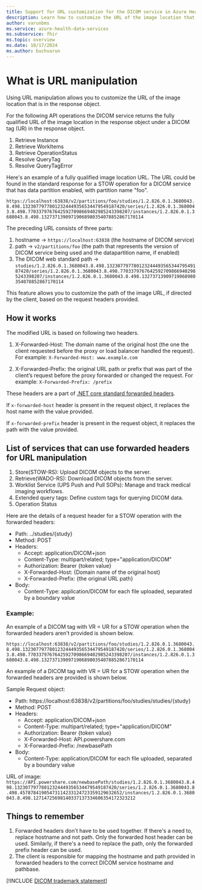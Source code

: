 ```yaml
---
title: Support for URL customization for the DICOM service in Azure Health Data Services
description: Learn how to customize the URL of the image location that is in response object.
author: varunbms
ms.service: azure-health-data-services
ms.subservice: fhir
ms.topic: overview
ms.date: 10/17/2024
ms.author: buchvarun
---
```


# What is URL manipulation
Using URL manipulation allows you to customize the URL of the image location that is in the response object.

For the following API operations the DICOM service returns the fully qualified URL of the image location in the response object under a DICOM tag (UR) in the response object.
1. Retrieve Instance 
2. Retrieve WorkItems
3. Retrieve OperationStatus
4. Resolve QueryTag
5. Resolve QueryTagError

Here's an example of a fully qualified image location URL. The URL could be found in the standard response for a STOW operation for a DICOM service that has data partition enabled, with partition name "foo".

`https://localhost:63838/v2/partitions/foo/studies/1.2.826.0.1.3680043.8.498.13230779778012324449356534479549187420/series/1.2.826.0.1.3680043.8.498.77033797676425927098669402985243398207/instances/1.2.826.0.1.3680043.8.498.13273713909719068980354078852867170114`

 The preceding URL consists of three parts:
 1. hostname -> `https://localhost:63838` (the hostname of DICOM service)
 2. path -> `v2/partitions/foo` (the path that represents the version of DICOM service being used and the datapartition name, if enabled)
 3. The DICOM web standard path -> `studies/1.2.826.0.1.3680043.8.498.13230779778012324449356534479549187420/series/1.2.826.0.1.3680043.8.498.77033797676425927098669402985243398207/instances/1.2.826.0.1.3680043.8.498.13273713909719068980354078852867170114`

 This feature allows you to customize the path of the image URL, if directed by the client, based on the request headers provided.

## How it works
The modified URL is based on following two headers.
1. X-Forwarded-Host: The domain name of the original host (the one the client requested before the proxy or load balancer handled the request). For example: `X-Forwarded-Host: www.example.com`

2. X-Forwarded-Prefix:  the original URL path or prefix that was part of the client’s request before the proxy forwarded or changed the request. For example: `X-Forwarded-Prefix: /prefix`

These headers are a part of [.NET core standard forwarded headers](https://learn.microsoft.com/aspnet/core/host-and-deploy/proxy-load-balancer). 

If `x-forwarded-host` header is present in the request object, it replaces the host name with the value provided.

If `x-forwarded-prefix` header is present in the request object, it replaces the path with the value provided.

## List of services that can use forwarded headers for URL manipulation

 1. Store(STOW-RS): Upload DICOM objects to the server.
 2. Retrieve(WADO-RS): Download DICOM objects from the server.
 3. Worklist Service (UPS Push and Pull SOPs): Manage and track medical imaging workflows.
 4. Extended query tags: Define custom tags for querying DICOM data.
 3. Operation Status

Here are the details of a request header for a STOW operation with the forwarded headers:
* Path: ../studies/{study}
* Method: POST
* Headers:
    * Accept: application/DICOM+json
    * Content-Type: multipart/related; type="application/DICOM"
    * Authorization: Bearer {token value}
    * X-Forwarded-Host: {Domain name of the original host}
    * X-Forwarded-Prefix: {the original URL path}
* Body:
    * Content-Type: application/DICOM for each file uploaded, separated by a boundary value

### Example:
An example of a DICOM tag with VR = UR for a STOW operation when the forwarded headers aren't provided is shown below.

`https://localhost:63838/v2/partitions/foo/studies/1.2.826.0.1.3680043.8.498.13230779778012324449356534479549187420/series/1.2.826.0.1.3680043.8.498.77033797676425927098669402985243398207/instances/1.2.826.0.1.3680043.8.498.13273713909719068980354078852867170114`

An example of a DICOM tag with VR = UR for a STOW operation when the forwarded headers are provided is shown below.

Sample Request object:
* Path: https://localhost:63838/v2/partitions/foo/studies/studies/{study}
* Method: POST
* Headers:
    * Accept: application/DICOM+json
    * Content-Type: multipart/related; type="application/DICOM"
    * Authorization: Bearer {token value}
    * X-Forwarded-Host: API.powershare.com
    * X-Forwarded-Prefix: /newbasePath
* Body:
    * Content-Type: application/DICOM for each file uploaded, separated by a boundary value


URL of image:
 `https://API.powershare.com/newbasePath/studies/1.2.826.0.1.3680043.8.498.13230779778012324449356534479549187420/series/1.2.826.0.1.3680043.8.498.45787841905473114233124723359129632652/instances/1.2.826.0.1.3680043.8.498.12714725698140337137334606354172323212`


 ## Things to remember
 1. Forwarded headers don't have to be used together. If there's a need to, replace hostname and not path. Only the forwarded host header can be used. Similarly, if there's a need to replace the path, only the forwarded prefix header can be used.
 2. The client is responsible for mapping the hostname and path provided in forwarded headers to the correct DICOM service hostname and pathbase.

 [!INCLUDE [DICOM trademark statement](../includes/healthcare-APIs-DICOM-trademark.md)]
